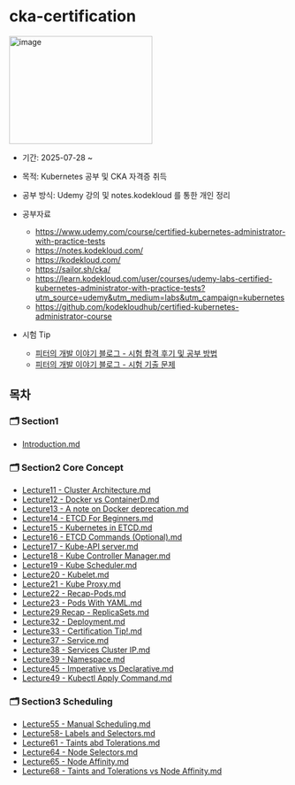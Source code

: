 # cka-certification

<img width="259" height="195" alt="image" src="https://github.com/user-attachments/assets/7e7c8dd4-d1ab-461a-aa96-b1d9deeeb4e0" />

- 기간: 2025-07-28 ~
- 목적: Kubernetes 공부 및 CKA 자격증 취득
- 공부 방식: Udemy 강의 및 notes.kodekloud 를 통한 개인 정리
- 공부자료
  - https://www.udemy.com/course/certified-kubernetes-administrator-with-practice-tests
  - https://notes.kodekloud.com/
  - https://kodekloud.com/
  - https://sailor.sh/cka/
  - https://learn.kodekloud.com/user/courses/udemy-labs-certified-kubernetes-administrator-with-practice-tests?utm_source=udemy&utm_medium=labs&utm_campaign=kubernetes
  - https://github.com/kodekloudhub/certified-kubernetes-administrator-course

- 시험 Tip
  - [피터의 개발 이야기 블로그 - 시험 합격 후기 및 공부 방법](https://peterica.tistory.com/348)
  - [피터의 개발 이야기 블로그 - 시험 기출 문제](https://peterica.tistory.com/540)


##  목차

### 🗂️ Section1 

- [Introduction.md](section1%2FIntroduction.md)

### 🗂️ Section2 Core Concept
- [Lecture11 - Cluster Architecture.md](section2%2FLecture11%20-%20Cluster%20Architecture.md)
- [Lecture12 - Docker vs ContainerD.md](section2%2FLecture12%20-%20Docker%20vs%20ContainerD.md)
- [Lecture13 - A note on Docker deprecation.md](section2%2FLecture13%20-%20A%20note%20on%20Docker%20deprecation.md)
- [Lecture14 - ETCD For Beginners.md](section2%2FLecture14%20-%20ETCD%20For%20Beginners.md)
- [Lecture15 - Kubernetes in ETCD.md](section2%2FLecture15%20-%20Kubernetes%20in%20ETCD.md)
- [Lecture16 - ETCD Commands (Optional).md](section2%2FLecture16%20-%20ETCD%20Commands%20%28Optional%29.md)
- [Lecture17 - Kube-API server.md](section2%2FLecture17%20-%20Kube-API%20server.md)
- [Lecture18 - Kube Controller Manager.md](section2%2FLecture18%20-%20Kube%20Controller%20Manager.md)
- [Lecture19 - Kube Scheduler.md](section2%2FLecture19%20-%20Kube%20Scheduler.md)
- [Lecture20 - Kubelet.md](section2%2FLecture20%20-%20Kubelet.md)
- [Lecture21 - Kube Proxy.md](section2%2FLecture21%20-%20Kube%20Proxy.md)
- [Lecture22 - Recap-Pods.md](section2%2FLecture22%20-%20Recap-Pods.md)
- [Lecture23 - Pods With YAML.md](section2%2FLecture23%20-%20Pods%20With%20YAML.md)
- [Lecture29 Recap - ReplicaSets.md](section2%2FLecture29%20Recap%20-%20ReplicaSets.md)
- [Lecture32 - Deployment.md](section2%2FLecture32%20-%20Deployment.md)
- [Lecture33 - Certification Tip!.md](section2%2FLecture33%20-%20Certification%20Tip%21.md)
- [Lecture37 - Service.md](section2/Lecture37%20-%20Service.md)
- [Lecture38 - Services Cluster IP.md](section2/Lecture38%20-%20Services%20Cluster%20IP.md)
- [Lecture39 - Namespace.md](section2%2FLecture39%20-%20Namespace.md)
- [Lecture45 - Imperative vs Declarative.md](section2%2FLecture45%20-%20Imperative%20vs%20Declarative.md)
- [Lecture49 - Kubectl Apply Command.md](section2%2FLecture49%20-%20Kubectl%20Apply%20Command.md)

### 🗂️ Section3 Scheduling
- [Lecture55 - Manual Scheduling.md](section3%2FLecture55%20-%20Manual%20Scheduling.md)
- [Lecture58- Labels and Selectors.md](section3%2FLecture58-%20Labels%20and%20Selectors.md)
- [Lecture61 - Taints abd Tolerations.md](section3%2FLecture61%20-%20Taints%20abd%20Tolerations.md)
- [Lecture64 - Node Selectors.md](section3%2FLecture64%20-%20Node%20Selectors.md)
- [Lecture65 - Node Affinity.md](section3%2FLecture65%20-%20Node%20Affinity.md)
- [Lecture68 - Taints and Tolerations vs Node Affinity.md](section3%2FLecture68%20-%20Taints%20and%20Tolerations%20vs%20Node%20Affinity.md)
